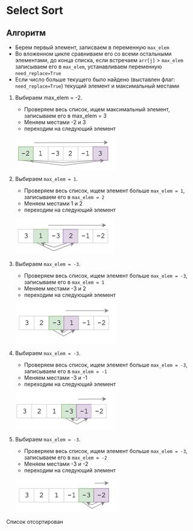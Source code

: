 # Select Sort

## Алгоритм

- Берем первый элемент, записваем в переменную `max_elem`
- Во вложенном цикле сравниваем его со всеми остальными элементами, до конца списка, 
  если встречаем `arr[j]` > `max_elem` записываем его в `max_elem`, устанавливаем переменную `need_replace=True`
- Если число больше текущего было найдено (выставлен флаг: `need_replace=True`) текущий элемент и максимальный местами

1. Выбираем max_elem = -2.
    - Проверяем весь список, ищем максимальный элемент, записываем его в max_elem = 3
    - Меняем местами -2 и 3
    - переходим на следующий элемент
    
    ![](img/ss_1.png)

2. Выбираем `max_elem = 1`.
    - Проверяем весь список, ищем элемент больше `max_elem = 1`, записываем его в `max_elem = 2`
    - Меняем местами 1 и 2
    - переходим на следующий элемент
    
    ![](img/ss_2.png)

3. Выбираем `max_elem = -3`.
    - Проверяем весь список, ищем элемент больше `max_elem = -3`, записываем его в `max_elem = 1`
    - Меняем местами -3 и 2
    - переходим на следующий элемент
    
    ![](img/ss_3.png)

4. Выбираем `max_elem = -3`.
    - Проверяем весь список, ищем элемент больше `max_elem = -3`, записываем его в `max_elem = -1`
    - Меняем местами -3 и -1
    - переходим на следующий элемент
    
    ![](img/ss_4.png)
    
5. Выбираем `max_elem = -3`.
    - Проверяем весь список, ищем элемент больше `max_elem = -3`, записываем его в `max_elem = -2`
    - Меняем местами -3 и -2
    - переходим на следующий элемент
    
    ![](img/ss_5.png)
    
Список отсортирован